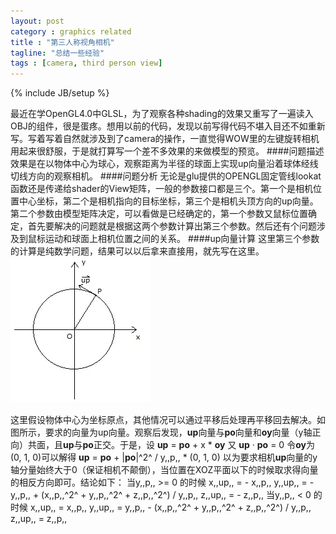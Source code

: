 ```yaml
---
layout: post
category : graphics related
title : "第三人称视角相机"
tagline: "总结一些经验"
tags : [camera, third person view]
---
```

{% include JB/setup %}

最近在学OpenGL4.0中GLSL，为了观察各种shading的效果又重写了一遍读入OBJ的组件，很是蛋疼。想用以前的代码，发现以前写得代码不堪入目还不如重新写。写着写着自然就涉及到了camera的操作，一直觉得WOW里的左键旋转相机用起来很舒服，于是就打算写一个差不多效果的来做模型的预览。
####问题描述
效果是在以物体中心为球心，观察距离为半径的球面上实现up向量沿着球体经线切线方向的观察相机。
####问题分析
无论是glu提供的OPENGL固定管线lookat函数还是传递给shader的View矩阵，一般的参数接口都是三个。第一个是相机位置中心坐标，第二个是相机指向的目标坐标，第三个是相机头顶方向的up向量。第二个参数由模型矩阵决定，可以看做是已经确定的，第一个参数又鼠标位置确定，首先要解决的问题就是根据这两个参数计算出第三个参数。然后还有个问题涉及到鼠标运动和球面上相机位置之间的关系。
####up向量计算
这里第三个参数的计算是纯数学问题，结果可以以后拿来直接用，就先写在这里。
![image](http://github.com/wunf/Wunf.github.io/raw/master/pictures/p1.jpg)

这里假设物体中心为坐标原点，其他情况可以通过平移后处理再平移回去解决。如图所示，要求的向量为up向量。观察后发现，**up**向量与**po**向量和**oy**向量（y轴正向）共面，且**up**与**po**正交。于是，设
	**up** = **po** + x * **oy** 
	又 **up** · **po** = 0
令**oy**为(0, 1, 0)可以解得
	**up** = **po** + |**po**|^2^ / y,,p,, * (0, 1, 0) 
以为要求相机**up**向量的y轴分量始终大于0（保证相机不颠倒），当位置在XOZ平面以下的时候取求得向量的相反方向即可。结论如下：
	当y,,p,, >= 0 的时候
	x,,up,, = - x,,p,,
	y,,up,, = - y,,p,, + (x,,p,,^2^ + y,,p,,^2^ + z,,p,,^2^) / y,,p,,
	z,,up,, = - z,,p,,
	当y,,p,, < 0 的时候
	x,,up,, = x,,p,,
	y,,up,, = y,,p,, - (x,,p,,^2^ + y,,p,,^2^ + z,,p,,^2^) / y,,p,,
	z,,up,, = z,,p,,
